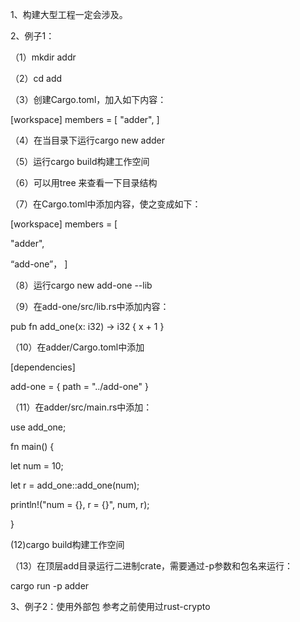 1、构建大型工程一定会涉及。  

2、例子1： 

（1）mkdir addr 

（2）cd add 

（3）创建Cargo.toml，加入如下内容：

  [workspace] members = [ "adder", ]  

（4）在当目录下运行cargo new adder 

（5）运行cargo build构建工作空间 

（6）可以用tree 来查看一下目录结构 

（7）在Cargo.toml中添加内容，使之变成如下：  

[workspace] members = [  

"adder",

 “add-one”， ]  

（8）运行cargo new add-one --lib 

（9）在add-one/src/lib.rs中添加内容： 

 pub fn add_one(x: i32) -> i32 { x + 1 }  

（10）在adder/Cargo.toml中添加 

 [dependencies]

 add-one = { path = "../add-one" }  

（11）在adder/src/main.rs中添加：  

use add_one; 

fn main() { 

let num = 10; 

let r = add_one::add_one(num); 

println!("num = {}, r = {}", num, r); 

} 

 (12)cargo build构建工作空间 

（13）在顶层add目录运行二进制crate，需要通过-p参数和包名来运行：  

cargo run -p adder 

 3、例子2：使用外部包 参考之前使用过rust-crypto

